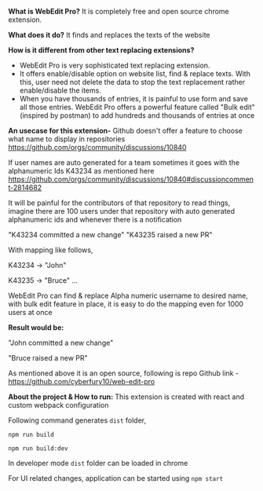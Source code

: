 
**What is WebEdit Pro?** 
It is completely free and open source chrome extension.

**What does it do?**
It finds and replaces the texts of the website

**How is it different from other text replacing extensions?**
- WebEdit Pro is very sophisticated text replacing extension. 
- It offers enable/disable option on website list, find & replace texts. With this, user need not delete the data to stop the text replacement rather enable/disable the items.
- When you have thousands of entries, it is painful to use form and save all those entries. WebEdit Pro offers a powerful feature called "Bulk edit" (inspired by postman) to add hundreds and thousands of entries at once

**An usecase for this extension-**
Github doesn't offer a feature to choose what name to display in repositories 
https://github.com/orgs/community/discussions/10840

If user names are auto generated for a team sometimes it goes with the alphanumeric Ids K43234 as mentioned here https://github.com/orgs/community/discussions/10840#discussioncomment-2814682 

It will be painful for the contributors of that repository to read things, imagine there are 100 users under that repository with auto generated alphanumeric ids and whenever there is a notification 

"K43234 committed a new change"
"K43235 raised a new PR"

With mapping like follows,

K43234 -> "John"

K43235 -> "Bruce"
...

WebEdit Pro can find & replace Alpha numeric username to desired name, with bulk edit feature in place, it is easy to do the mapping even for 1000 users at once

**Result would be:**

"John committed a new change"

"Bruce raised a new PR"


As mentioned above it is an open source, following is repo
Github link - https://github.com/cyberfury10/web-edit-pro

**About the project & How to run:**
This extension is created with react and custom webpack configuration

Following command generates `dist` folder, 

`npm run build`

`npm run build:dev`

In developer mode `dist` folder can be loaded in chrome

For UI related changes, application can be started using `npm start`
